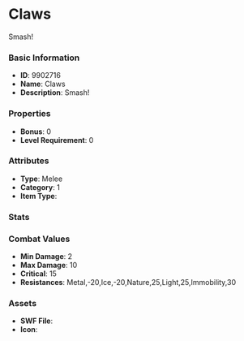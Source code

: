 # Claws

Smash!

### Basic Information

- **ID**: 9902716
- **Name**: Claws
- **Description**: Smash!

### Properties

- **Bonus**: 0
- **Level Requirement**: 0

### Attributes

- **Type**: Melee
- **Category**: 1
- **Item Type**: 

### Stats


### Combat Values

- **Min Damage**: 2
- **Max Damage**: 10
- **Critical**: 15
- **Resistances**: Metal,-20,Ice,-20,Nature,25,Light,25,Immobility,30

### Assets

- **SWF File**: 
- **Icon**: 

